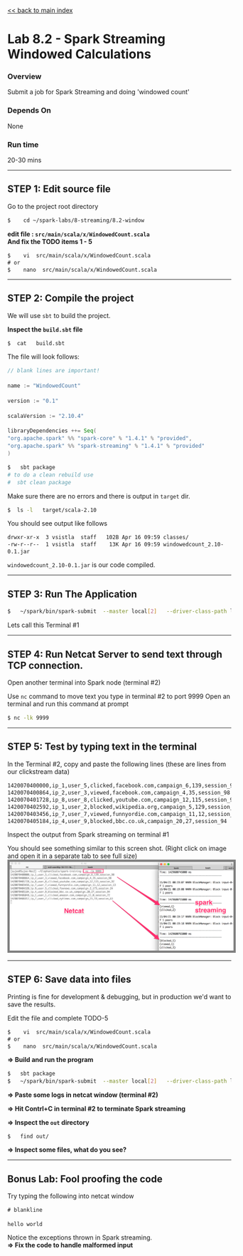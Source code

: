 [<< back to main index](../../README.md) 

Lab 8.2 - Spark Streaming Windowed Calculations
==================================

### Overview
Submit a job for Spark Streaming and doing 'windowed count'

### Depends On 
None

### Run time
20-30 mins


---------------------
STEP 1: Edit source file
---------------------
Go to the project root directory
```bash
$    cd ~/spark-labs/8-streaming/8.2-window
```

**edit file : `src/main/scala/x/WindowedCount.scala`**  
**And fix the TODO items 1 - 5**

```
$    vi  src/main/scala/x/WindowedCount.scala
# or 
$    nano  src/main/scala/x/WindowedCount.scala
```


--------------------------
STEP 2: Compile the project
--------------------------
We will use `sbt` to build the project.  

**Inspect the `build.sbt` file**
```bash
$  cat   build.sbt
```

The file will look follows:
```scala
// blank lines are important!

name := "WindowedCount"

version := "0.1"

scalaVersion := "2.10.4"

libraryDependencies ++= Seq(
"org.apache.spark" %% "spark-core" % "1.4.1" % "provided",
"org.apache.spark" %% "spark-streaming" % "1.4.1" % "provided"
)


```

```bash
$   sbt package
# to do a clean rebuild use
#  sbt clean package
```

Make sure there are no errors and there is output in `target` dir.
```bash
$  ls -l   target/scala-2.10
```
You should see output like follows
```
drwxr-xr-x  3 vsistla  staff   102B Apr 16 09:59 classes/
-rw-r--r--  1 vsistla  staff    13K Apr 16 09:59 windowedcount_2.10-0.1.jar
```

`windowedcount_2.10-0.1.jar`  is our code compiled.
 
--------------------------
STEP 3: Run The Application
--------------------------
```bash
$   ~/spark/bin/spark-submit  --master local[2]   --driver-class-path logging/  --class x.WindowedCount target/scala-2.10/windowedcount_2.10-0.1.jar
```

Lets call this Terminal #1

----------------
STEP 4: Run Netcat Server to send text through TCP connection.
----------------
Open another terminal into Spark node (terminal #2)

Use `nc` command to move text you type in terminal #2 to port 9999
Open an terminal and run this command at prompt

```bash
$ nc -lk 9999
```


-------------------------
STEP 5:  Test by typing text in the terminal
-------------------------

In the Terminal #2, copy and paste the following lines (these are lines from our clickstream data)
```
1420070400000,ip_1,user_5,clicked,facebook.com,campaign_6,139,session_98
1420070400864,ip_2,user_3,viewed,facebook.com,campaign_4,35,session_98
1420070401728,ip_8,user_8,clicked,youtube.com,campaign_12,115,session_92
1420070402592,ip_1,user_2,blocked,wikipedia.org,campaign_5,129,session_91
1420070403456,ip_7,user_7,viewed,funnyordie.com,campaign_11,12,session_13
1420070405184,ip_4,user_9,blocked,bbc.co.uk,campaign_20,27,session_94
```

Inspect the output from Spark streaming on terminal #1

You should see something similar to this screen shot.
(Right click on image and open it in a separate tab to see full size)
<img src="../../images/8.2-streaming-small.png" style="border: 5px solid grey; max-width:100%;"/>


--------------------------
STEP 6: Save data into files
---------------------------
Printing is fine for development & debugging,  but in production we'd want to save the results.

Edit the file and complete TODO-5
```
$    vi  src/main/scala/x/WindowedCount.scala
# or 
$    nano  src/main/scala/x/WindowedCount.scala
```

**=> Build and run the program**
```bash
$   sbt package
$   ~/spark/bin/spark-submit  --master local[2]   --driver-class-path logging/  --class x.WindowedCount  target/scala-2.10/over-tcp_2.10-0.1.jar
```

**=> Paste some logs in netcat window (terminal #2)**

**=> Hit Contrl+C in terminal #2 to terminate Spark streaming**

**=> Inspect the `out` directory**
```bash
$   find out/
```

**=> Inspect some files, what do you see?**

--------------------------
Bonus Lab: Fool proofing the code
---------------------------
Try typing the following into netcat window
```
# blankline

hello world
```

Notice the exceptions thrown in Spark streaming.  
**=> Fix the code to handle malformed input**